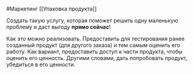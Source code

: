 #Маркетинг 
[[Упаковка продукта]]

Создать такую услугу, которая поможет решить одну маленькую проблему и даст выгоду __прямо сейчас__!

Как это можно реализовать.
Предоставить для тестирования ранее созданный продукт (для другого заказа) и тем самым оценить его работу.
Как вариант, предоставить доступ к части продукта, чтобы оценить его ценность.
Другими словами, дать попробовать продукт, убедиться в его ценности.